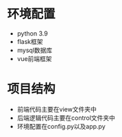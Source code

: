 # 环境配置

* python 3.9
* flask框架
* mysql数据库
* vue前端框架



# 项目结构

* 前端代码主要在view文件夹中
* 后端逻辑代码主要在control文件夹中
* 环境配置在config.py以及app.py

